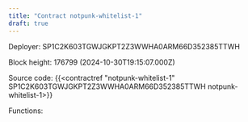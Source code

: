 ```yaml
---
title: "Contract notpunk-whitelist-1"
draft: true
---
```

Deployer: SP1C2K603TGWJGKPT2Z3WWHA0ARM66D352385TTWH


 



Block height: 176799 (2024-10-30T19:15:07.000Z)

Source code: {{<contractref "notpunk-whitelist-1" SP1C2K603TGWJGKPT2Z3WWHA0ARM66D352385TTWH notpunk-whitelist-1>}}

Functions:


